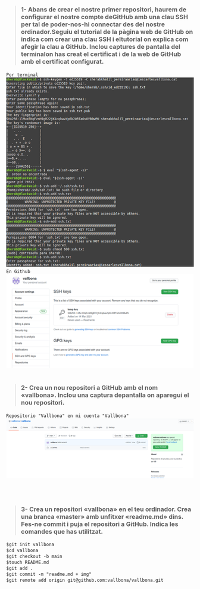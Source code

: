 > ### 1- Abans de crear el nostre primer repositori, haurem de configurar el nostre compte deGitHub amb una clau SSH per tal de poder-nos-hi connectar des del nostre ordinador.Seguiu el tutorial de la  pàgina web de GitHub  on indica com crear una clau SSH i eltutorial on explica com afegir la clau a GitHub. Inclou captures de pantalla del terminalon has creat el certificat i de la web de GitHub amb el certificat configurat. 
``Por terminal``
![Creacion ssh terminal](./img//terminalCreacionSSH.png)
``En Github``
![Creacion ssh terminal](./img//sshConfigGitHub.png)
<br/>
<br/>

> ### 2- Crea   un   nou   repositori   a   GitHub   amb   el   nom   «vallbona».   Inclou   una   captura   depantalla on aparegui el nou repositori. 

``Repositorio "Vallbona" en mi cuenta "Vallbona"``
![Creacion ssh terminal](./img/RepositorioGitHub.png)

<br/>
<br/>

> ### 3- Crea un repositori «vallbona» en el teu ordinador. Crea una branca «master» amb unfitxer «readme.md» dins. Fes-ne commit i puja el repositori a GitHub. Indica les comandes que has utilitzat. 

```
$git init vallbona
$cd vallbona
$git checkout -b main
$touch README.md
$git add .
$git commit -m "readme.md + img"
$git remote add origin git@github.com:vallbona/vallbona.git
```

<br/>